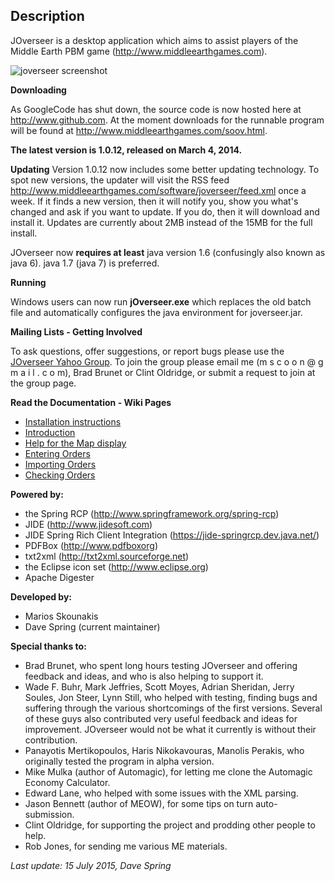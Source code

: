 ## Description ##

JOverseer is a desktop application which aims to assist players of the Middle Earth PBM game (http://www.middleearthgames.com).

![joverseer screenshot](../../wiki/images/jov.joverseer.jpg)

**Downloading**

As GoogleCode has shut down, the source code is now hosted here at http://www.github.com.
At the moment downloads for the runnable program will be found at http://www.middleearthgames.com/soov.html.

**The latest version is 1.0.12, released on March 4, 2014.**

**Updating**
Version 1.0.12 now includes some better updating technology.
To spot new versions, the updater will visit the RSS feed http://www.middleearthgames.com/software/joverseer/feed.xml once a week.
If it finds a new version, then it will notify you, show you what's changed and ask if you want to update. If you do, then it will download and install it.
Updates are currently about 2MB instead of the 15MB for the full install.

JOverseer now **requires at least** java version 1.6 (confusingly also known as java 6). java 1.7 (java 7) is preferred.


**Running**

Windows users can now run **jOverseer.exe** which replaces the old batch file and automatically configures the java environment for joverseer.jar.


**Mailing Lists - Getting Involved**

To ask questions, offer suggestions, or report bugs please use the [JOverseer Yahoo Group](http://games.groups.yahoo.com/group/JOverseer/). To join the group please email me (m s c o o n @ g m a i l . c o m), Brad Brunet or Clint Oldridge, or submit a request to join at the group page.


**Read the Documentation - Wiki Pages**

  * [Installation instructions](../../wiki/InstallationInstructions)
  * [Introduction](../../wiki/Introduction)
  * [Help for the Map display](../../wiki/MapInfo)
  * [Entering Orders](../../wiki/OrderEntry)
  * [Importing Orders](../../wiki/ImportingOrders)
  * [Checking Orders](../../wiki/RunningOrderchecker)

**Powered by:**

  * the Spring RCP (http://www.springframework.org/spring-rcp)
  * JIDE (http://www.jidesoft.com)
  * JIDE Spring Rich Client Integration (https://jide-springrcp.dev.java.net/)
  * PDFBox (http://www.pdfboxorg)
  * txt2xml (http://txt2xml.sourceforge.net)
  * the Eclipse icon set (http://www.eclipse.org)
  * Apache Digester

**Developed by:**

  * Marios Skounakis
  * Dave Spring (current maintainer)

**Special thanks to:**

  * Brad Brunet, who spent long hours testing JOverseer and offering feedback and ideas, and who is also helping to support it.
  * Wade F. Buhr, Mark Jeffries, Scott Moyes, Adrian Sheridan, Jerry Soules, Jon Steer, Lynn Still, who helped with testing, finding bugs and suffering through the various shortcomings of the first versions. Several of these guys also contributed very useful feedback and ideas for improvement. JOverseer would not be what it currently is without their contribution.
  * Panayotis Mertikopoulos, Haris Nikokavouras, Manolis Perakis, who originally tested the program in alpha version.
  * Mike Mulka (author of Automagic), for letting me clone the Automagic Economy Calculator.
  * Edward Lane, who helped with some issues with the XML parsing.
  * Jason Bennett (author of MEOW), for some tips on turn auto-submission.
  * Clint Oldridge, for supporting the project and prodding other people to help.
  * Rob Jones, for sending me various ME materials.



_Last update: 15 July 2015, Dave Spring_

